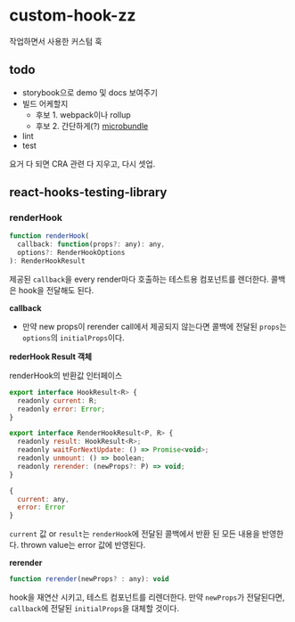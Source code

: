 # custom-hook-zz

작업하면서 사용한 커스텀 훅

## todo

- storybook으로 demo 및 docs 보여주기
- 빌드 어케할지
  - 후보 1. webpack이나 rollup
  - 후보 2. 간단하게(?) [microbundle](https://github.com/developit/microbundle)
- lint
- test

요거 다 되면 CRA 관련 다 지우고, 다시 셋업.

## react-hooks-testing-library

### renderHook

```js
function renderHook(
  callback: function(props?: any): any,
  options?: RenderHookOptions
): RenderHookResult
```

제공된 `callback`을 every render마다 호출하는 테스트용 컴포넌트를 렌더한다. 콜백은 hook을 전달해도 된다.

**callback**

- 만약 new props이 rerender call에서 제공되지 않는다면 콜백에 전달된 `props`는 `options`의 `initialProps`이다.

**rederHook Result 객체**

renderHook의 반환값 인터페이스

```js
export interface HookResult<R> {
  readonly current: R;
  readonly error: Error;
}

export interface RenderHookResult<P, R> {
  readonly result: HookResult<R>;
  readonly waitForNextUpdate: () => Promise<void>;
  readonly unmount: () => boolean;
  readonly rerender: (newProps?: P) => void;
}
```

```js
{
  current: any,
  error: Error
}
```

`current` 값 or `result`는 `renderHook`에 전달된 콜백에서 반환 된 모든 내용을 반영한다. thrown value는 error 값에 반영된다.

**rerender**

```js
function rerender(newProps? : any): void
```

hook을 재연산 시키고, 테스트 컴포넌트를 리렌더한다. 만약 `newProps`가 전달된다면, `callback`에 전달된 `initialProps`을 대체할 것이다.
